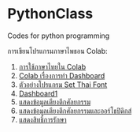 # PythonClass
Codes for python programming

การเขียนโปรแกรมภาษาไพธอน
Colab:
1. [การใช้ภาษาไทยใน Colab](https://kamkanyawee.medium.com/%E0%B9%81%E0%B8%AA%E0%B8%94%E0%B8%87%E0%B8%9C%E0%B8%A5%E0%B8%A0%E0%B8%B2%E0%B8%A9%E0%B8%B2%E0%B9%84%E0%B8%97%E0%B8%A2%E0%B9%83%E0%B8%99%E0%B8%81%E0%B8%A3%E0%B8%B2%E0%B8%9F%E0%B8%82%E0%B8%AD%E0%B8%87-matplotlib-%E0%B8%9A%E0%B8%99-google-colab-37210d9a9f31)
2. [Colab เรื่องการทำ Dashboard](https://colab.research.google.com/drive/1OP1ZlLeACh6V4uinpVFVM4lSsECMBZqN?usp=sharing)
3. [ตัวอย่างโปรแกรม Set Thai Font](https://github.com/suwat9/PythonClass/blob/main/CodeAI/setFontThai.py)
4. [Dashboard1](https://github.com/suwat9/PythonClass/blob/main/CodeAI/Dashboard1.py)
5. [แสดงข้อมูลเตียงตึกศัลยกรรม](https://github.com/suwat9/PythonClass/blob/main/CodeAI/surgery1.py)
6. [แสดงข้อมูลเตียงตึกศัลยกรรมและออร์โธปิดิกส์](https://github.com/suwat9/PythonClass/blob/main/CodeAI/sur_ortho1.py)
7. [แสดงสิทธิ์การรักษา](https://github.com/suwat9/PythonClass/blob/main/CodeAI/priority1.py)
